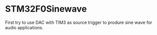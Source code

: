 # STM32F0Sinewave

First try to use DAC with TIM3 as source trigger to produre sine wave for audio applications.
